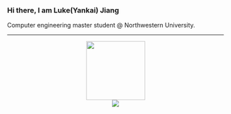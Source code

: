 ### Hi there, I am Luke(Yankai) Jiang

Computer engineering master student @ Northwestern University.

---------------------------------------------------------------------------------------------------------------------------------------------------------------------------------

<div align="center"> <img height="137px" src="https://github-readme-stats.vercel.app/api?username=LukeJYK&show_icons=true&theme=radical" /> </div>
<div align="center"> <img src="https://visitor-badge.glitch.me/badge?page_id=LukeJYK" /> </div>
